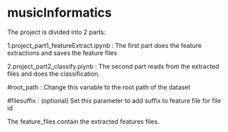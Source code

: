 # musicInformatics
The project is divided into 2 parts:

1.project_part1_featureExtract.ipynb : The first part does the feature extractions and saves the feature files

2.project_part2_classify.piynb : The second part reads from the extracted files and does the classification.

#root_path : Change this variable to the root path of the dataset

#filesuffix : (optional) Set this parameter to add suffix to feature file for file id 

The feature_files contain the extracted features files.
